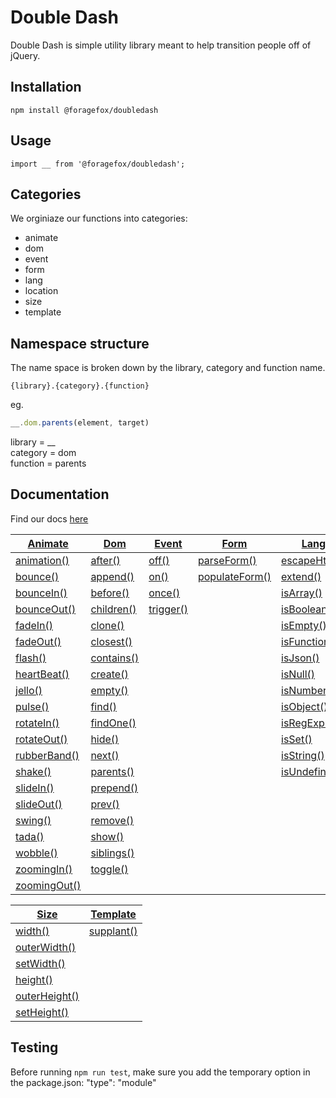 # Double Dash

Double Dash is simple utility library meant to help transition people off of jQuery.

## Installation

`npm install @foragefox/doubledash`

## Usage

`import __ from '@foragefox/doubledash';`

## Categories

We orginiaze our functions into categories:

*   animate
*   dom
*   event
*   form
*   lang
*   location
*   size
*   template

## Namespace structure

The name space is broken down by the library, category and function name.

```
{library}.{category}.{function}
```

eg.

```js
__.dom.parents(element, target)
```

library  = \__\
category = dom\
function = parents

## Documentation

Find our docs [here](docs/)


| [Animate](docs/animate.md)                 | [Dom](docs/dom.md)                 | [Event](docs/event.md)             | [Form](docs/form.md)                        | [Lang](docs/lang.md)                      | [Location](docs/location.md)            |
| ------------------------------------------ | ---------------------------------- | ---------------------------------- | ------------------------------------------- | ----------------------------------------- | --------------------------------------- |
| [animation()](docs/animate.md#animation)   | [after()](docs/dom.md#after)       | [off()](docs/event.md#off)         | [parseForm()](docs/form.md#parseForm)       | [escapeHtml()](docs/lang.md#escapeHtml)   | [offset()](docs/location.md#offset)     |
| [bounce()](docs/animate.md#bounce)         | [append()](docs/dom.md#append)     | [on()](docs/event.md#on)           | [populateForm()](docs/form.md#populateForm) | [extend()](docs/lang.md#extend)           | [position()](docs/location.md#position) |
| [bounceIn()](docs/animate.md#bounceIn)     | [before()](docs/dom.md#before)     | [once()](docs/event.md#once)       |                                             | [isArray()](docs/lang.md#isArray)         |                                         |
| [bounceOut()](docs/animate.md#bounceOut)   | [children()](docs/dom.md#children) | [trigger()](docs/event.md#trigger) |                                             | [isBoolean()](docs/lang.md#isBoolean)     |                                         |
| [fadeIn()](docs/animate.md#fadeIn)         | [clone()](docs/dom.md#clone)       |                                    |                                             | [isEmpty()](docs/lang.md#isEmpty)         |                                         |
| [fadeOut()](docs/animate.md#fadeOut)       | [closest()](docs/dom.md#closest)   |                                    |                                             | [isFunction()](docs/lang.md#isFunction)   |                                         |
| [flash()](docs/animate.md#flash)           | [contains()](docs/dom.md#contains) |                                    |                                             | [isJson()](docs/lang.md#isJson)           |                                         | 
| [heartBeat()](docs/animate.md#heartBeat)   | [create()](docs/dom.md#create)     |                                    |                                             | [isNull()](docs/lang.md#isNull)           |                                         |
| [jello()](docs/animate.md#jello)           | [empty()](docs/dom.md#empty)       |                                    |                                             | [isNumber()](docs/lang.md#isNumber)       |                                         |
| [pulse()](docs/animate.md#pulse)           | [find()](docs/dom.md#find)         |                                    |                                             | [isObject()](docs/lang.md#isObject)       |                                         |
| [rotateIn()](docs/animate.md#rotateIn)     | [findOne()](docs/dom.md#findOne)   |                                    |                                             | [isRegExp()](docs/lang.md#isRegExp)       |                                         |
| [rotateOut()](docs/animate.md#rotateOut)   | [hide()](docs/dom.md#hide)         |                                    |                                             | [isSet()](docs/lang.md#isSet)             |                                         |
| [rubberBand()](docs/animate.md#rubberBand) | [next()](docs/dom.md#next)         |                                    |                                             | [isString()](docs/lang.md#isString)       |                                         |
| [shake()](docs/animate.md#shake)           | [parents()](docs/dom.md#parents)   |                                    |                                             | [isUndefined()](docs/lang.md#isUndefined) |                                         |
| [slideIn()](docs/animate.md#slideIn)       | [prepend()](docs/dom.md#prepend)   |                                    |                                             |
| [slideOut()](docs/animate.md#slideOut)     | [prev()](docs/dom.md#prev)         |                                    |                                             |
| [swing()](docs/animate.md#swing)           | [remove()](docs/dom.md#remove)     |                                    |                                             |
| [tada()](docs/animate.md#tada)             | [show()](docs/dom.md#show)         |                                    |                                             |
| [wobble()](docs/animate.md#wobble)         | [siblings()](docs/dom.md#siblings) |                                    |                                             |
| [zoomingIn()](docs/animate.md#zoomingIn)   | [toggle()](docs/dom.md#toggle)     |                                    |                                             |
| [zoomingOut()](docs/animate.md#zoomingOut) |                                    |                                    |                                             |

| [Size](docs/size.md)                      | [Template](docs/template.md)            |
| ----------------------------------------- | --------------------------------------- |
| [width()](docs/size.md#width)             | [supplant()](docs/template.md#supplant) |
| [outerWidth()](docs/size.md#outerWidth)   |                                         |
| [setWidth()](docs/size.md#setWidth)       |                                         |
| [height()](docs/size.md#height)           |                                         |
| [outerHeight()](docs/size.md#outerHeight) |                                         |
| [setHeight()](docs/size.md#setHeight)     |                                         |

## Testing

Before running `npm run test`, make sure you add the temporary option in the package.json: "type": "module"